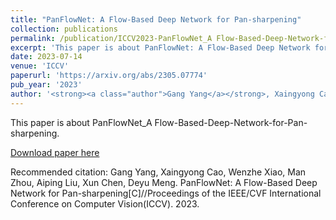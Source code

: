 ```yaml
---
title: "PanFlowNet: A Flow-Based Deep Network for Pan-sharpening"
collection: publications
permalink: /publication/ICCV2023-PanFlowNet_A Flow-Based-Deep-Network-for-Pan-sharpening
excerpt: 'This paper is about PanFlowNet: A Flow-Based Deep Network for Pan-sharpening.'
date: 2023-07-14
venue: 'ICCV'
paperurl: 'https://arxiv.org/abs/2305.07774'
pub_year: '2023'
author: '<strong><a class="author">Gang Yang</a></strong>, Xaingyong Cao, Wenzhe Xiao, Man Zhou, Aiping Liu, Xun Chen, Deyu Meng'
---
```

This paper is about PanFlowNet_A Flow-Based-Deep-Network-for-Pan-sharpening.

[Download paper here](https://arxiv.org/abs/2305.07774)

Recommended citation: Gang Yang, Xaingyong Cao, Wenzhe Xiao, Man Zhou, Aiping Liu, Xun Chen, Deyu Meng. PanFlowNet: A Flow-Based Deep Network for Pan-sharpening[C]//Proceedings of the IEEE/CVF International Conference on Computer Vision(ICCV). 2023.

